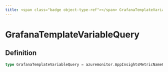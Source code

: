 ```yaml
---
title: <span class="badge object-type-ref"></span> GrafanaTemplateVariableQuery
---
```

# <span class="badge object-type-ref"></span> GrafanaTemplateVariableQuery

## Definition

```go
type GrafanaTemplateVariableQuery = azuremonitor.AppInsightsMetricNameQueryOrAppInsightsGroupByQueryOrSubscriptionsQueryOrResourceGroupsQueryOrResourceNamesQueryOrMetricNamespaceQueryOrMetricDefinitionsQueryOrMetricNamesQueryOrWorkspacesQueryOrUnknownQuery
```
